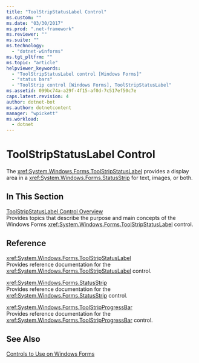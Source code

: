 ```yaml
---
title: "ToolStripStatusLabel Control"
ms.custom: ""
ms.date: "03/30/2017"
ms.prod: ".net-framework"
ms.reviewer: ""
ms.suite: ""
ms.technology: 
  - "dotnet-winforms"
ms.tgt_pltfrm: ""
ms.topic: "article"
helpviewer_keywords: 
  - "ToolStripStatusLabel control [Windows Forms]"
  - "status bars"
  - "ToolStrip control [Windows Forms], ToolStripStatusLabel"
ms.assetid: 099bc74a-a29f-4f15-af0d-7c517ef50c7e
caps.latest.revision: 4
author: dotnet-bot
ms.author: dotnetcontent
manager: "wpickett"
ms.workload: 
  - dotnet
---
```

# ToolStripStatusLabel Control
The <xref:System.Windows.Forms.ToolStripStatusLabel> provides a display area in a <xref:System.Windows.Forms.StatusStrip> for text, images, or both.  
  
## In This Section  
 [ToolStripStatusLabel Control Overview](../../../../docs/framework/winforms/controls/toolstripstatuslabel-control-overview.md)  
 Provides topics that describe the purpose and main concepts of the Windows Forms <xref:System.Windows.Forms.ToolStripStatusLabel> control.  
  
## Reference  
 <xref:System.Windows.Forms.ToolStripStatusLabel>  
 Provides reference documentation for the <xref:System.Windows.Forms.ToolStripStatusLabel> control.  
  
 <xref:System.Windows.Forms.StatusStrip>  
 Provides reference documentation for the <xref:System.Windows.Forms.StatusStrip> control.  
  
 <xref:System.Windows.Forms.ToolStripProgressBar>  
 Provides reference documentation for the <xref:System.Windows.Forms.ToolStripProgressBar> control.  
  
## See Also  
 [Controls to Use on Windows Forms](../../../../docs/framework/winforms/controls/controls-to-use-on-windows-forms.md)
